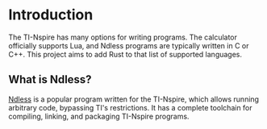 # Introduction

The TI-Nspire has many options for writing programs. The calculator officially supports Lua, and
Ndless programs are typically written in C or C++. This project aims to add Rust to that list of
supported languages.

## What is Ndless?

[Ndless] is a popular program written for the TI-Nspire, which allows running arbitrary code,
bypassing TI's restrictions. It has a complete toolchain for compiling, linking, and packaging
TI-Nspire programs.

[Ndless]: https://github.com/ndless-nspire/Ndless 
